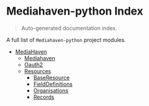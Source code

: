 # Mediahaven-python Index

> Auto-generated documentation index.

A full list of `Mediahaven-python` project modules.

- [MediaHaven](mediahaven/index.md#mediahaven)
    - [Mediahaven](mediahaven/mediahaven.md#mediahaven)
    - [Oauth2](mediahaven/oauth2.md#oauth2)
    - [Resources](mediahaven/resources/index.md#resources)
        - [BaseResource](mediahaven/resources/base_resource.md#baseresource)
        - [FieldDefinitions](mediahaven/resources/field_definitions.md#fielddefinitions)
        - [Organisations](mediahaven/resources/organisations.md#organisations)
        - [Records](mediahaven/resources/records.md#records)
